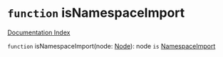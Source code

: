 # `function` isNamespaceImport

[Documentation Index](../README.md)

`function` isNamespaceImport(node: [Node](../interface.Node/README.md)): node `is` [NamespaceImport](../interface.NamespaceImport/README.md)


